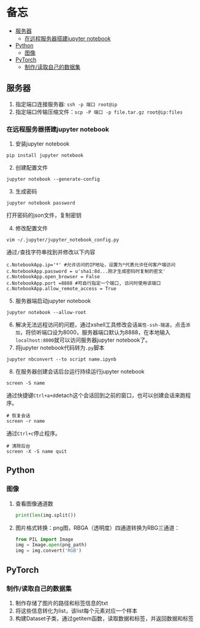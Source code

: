 # 备忘
<!-- TOC -->

- [服务器](#%e6%9c%8d%e5%8a%a1%e5%99%a8)
  - [在远程服务器搭建jupyter notebook](#%e5%9c%a8%e8%bf%9c%e7%a8%8b%e6%9c%8d%e5%8a%a1%e5%99%a8%e6%90%ad%e5%bb%bajupyter-notebook)
- [Python](#python)
  - [图像](#%e5%9b%be%e5%83%8f)
- [PyTorch](#pytorch)
  - [制作/读取自己的数据集](#%e5%88%b6%e4%bd%9c%e8%af%bb%e5%8f%96%e8%87%aa%e5%b7%b1%e7%9a%84%e6%95%b0%e6%8d%ae%e9%9b%86)

<!-- /TOC -->
## 服务器
1. 指定端口连接服务器: `ssh -p 端口 root@ip`
2. 指定端口传输压缩文件：`scp -P 端口 -p file.tar.gz root@ip:files`
### 在远程服务器搭建jupyter notebook
1. 安装jupyter notebook
```
pip install jupyter notebook
```
2. 创建配置文件
```
jupyter notebook --generate-config
```
3. 生成密码
```
jupyter notebook password
```
打开密码的json文件，复制密钥

4. 修改配置文件
```
vim ~/.jupyter/jupyter_notebook_config.py
```
通过`/`查找字符串找到并修改以下内容
```
c.NotebookApp.ip='*' #允许访问的IP地址，设置为*代表允许任何客户端访问
c.NotebookApp.password = u'sha1:8d...刚才生成密码时复制的密文'
c.NotebookApp.open_browser = False
c.NotebookApp.port =8888 #可自行指定一个端口, 访问时使用该端口
c.NotebookApp.allow_remote_access = True
```
5. 服务器端启动jupyter notebook
```
jupyter notebook --allow-root
```
6. 解决无法远程访问的问题，通过xshell工具修改会话`属性-ssh-隧道`，点击`添加`，将侦听端口设为8000，服务器端口默认为8888，在本地输入`localhost:8000`就可以访问服务器jupyter notebook了。
7. 将jupyter notebook代码转为`.py`脚本
```
jupyter nbconvert --to script name.ipynb
```
8. 在服务器创建会话后台运行持续运行jupyter notebook
```
screen -S name
```
通过快捷键`Ctrl+a+d`detach这个会话回到之前的窗口，也可以创建会话来跑程序。
```
# 恢复会话
screen -r name
```
通过`Ctrl+c`停止程序。
```
# 清除后台
screen -X -S name quit
```
## Python
### 图像
1. 查看图像通道数
   ```python
   print(len(img.split())
   ```
2. 图片格式转换：png图，RBGA（透明度）四通道转换为RBG三通道：
   ```python
   from PIL import Image
   img = Image.open(png_path)
   img = img.convert('RGB')
   ```
   
## PyTorch
### 制作/读取自己的数据集
1. 制作存储了图片的路径和标签信息的txt
2. 将这些信息转化为list，该list每个元素对应一个样本
3. 构建Dataset子类，通过getitem函数，读取数据和标签，并返回数据和标签
